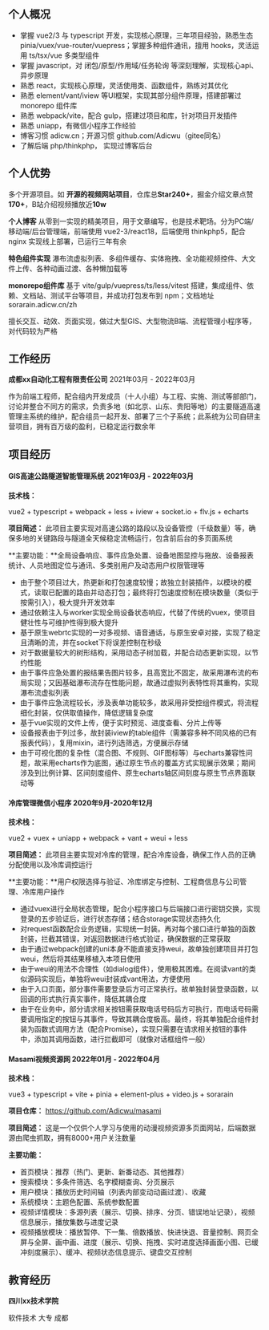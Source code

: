 ## 个人概况

- 掌握 vue2/3 与 typescript 开发，实现核心原理，三年项目经验，熟悉生态 pinia/vuex/vue-router/vuepress；掌握多种组件通讯，擅用 hooks，灵活运用 ts/tsx/vue 多类型组件
- 掌握 javascript，对 闭包/原型/作用域/任务轮询 等深刻理解，实现核心api、异步原理
- 熟悉 react，实现核心原理，灵活使用类、函数组件，熟练对其优化
- 熟悉 element/vant/iview 等UI框架，实现其部分组件原理，搭建部署过 monorepo 组件库
- 熟悉 webpack/vite，配合 gulp，搭建过项目和库，针对项目开发插件
- 熟悉 uniapp，有微信小程序工作经验
- 博客习惯 adicw.cn；开源习惯 github.com/Adicwu（gitee同名）
- 了解后端 php/thinkphp， 实现过博客后台

## 个人优势

多个开源项目。如 **开源的视频网站项目**，仓库总**Star240+**，掘金介绍文章点赞**170+**，B站介绍视频播放近**10w**

**个人博客** 从零到一实现的精美项目，用于文章编写，也是技术靶场。分为PC端/移动端/后台管理端，前端使用 vue2-3/react18，后端使用 thinkphp5，配合 nginx 实现线上部署，已运行三年有余

**特色组件实现** 瀑布流虚拟列表、多组件缓存、实体拖拽、全功能视频控件、大文件上传、各种动画过渡、各种懒加载等

**monorepo组件库** 基于 vite/gulp/vuepress/ts/less/vitest 搭建，集成组件、依赖、文档站、测试平台等项目，并成功打包发布到 npm；文档地址 sorarain.adicw.cn/zh

擅长交互、动效、页面实现，做过大型GIS、大型物流B端、流程管理小程序等，对代码较为严格

## 工作经历

**成都xx自动化工程有限责任公司**	2021年03月 - 2022年03月

作为前端工程师，配合组内开发成员（十人小组）与工程、实施、测试等部部门，讨论并整合不同方的需求，负责多地（如北京、山东、贵阳等地）的主要隧道高速管理主系统的维护，配合组员一起开发、部署了三个子系统；此系统为公司自研主营项目，拥有百万级的盈利，已稳定运行数余年

## 项目经历

#### GIS高速公路隧道智能管理系统	2021年03月 - 2022年03月

**技术栈：**

vue2 + typescript + webpack + less + iview + socket.io + flv.js + echarts

**项目简述：**
此项目主要实现对高速公路的路段以及设备管控（千级数量）等，确保多地的关键路段与隧道全天候稳定流畅运行，包含前后台的多页面系统

**主要功能：**全局设备响应、事件应急处置、设备地图显控与拖放、设备报表统计、人员地图定位与通讯、多类别用户及动态用户权限管理等

- 由于整个项目过大，热更新和打包速度较慢；故独立封装插件，以模块的模式，读取已配置的路由并动态打包；最终将打包速度控制在模块数量（类似于按需引入），极大提升开发效率
- 通过依赖注入与worker实现全局设备状态响应，代替了传统的vuex，使项目健壮性与可维护性得到极大提升
- 基于原生webrtc实现的一对多视频、语音通话，与原生安卓对接，实现了稳定且清晰的流，并在socket下将误差控制在秒级
- 对于数据量较大的树形结构，采用动态子树加载，并配合动态更新实现，以节约性能
- 由于事件应急处置的报结果告图片较多，且高宽比不固定，故采用瀑布流的布局实现；又因基础瀑布流存在性能问题，故通过虚拟列表特性将其重构，实现瀑布流虚拟列表
- 由于事件应急流程较长，涉及表单功能较多，故采用非受控组件模式，将流程细化封装，仅供取值操作，降低逻辑复杂度
- 基于vue实现的文件上传，便于实时预览、进度查看、分片上传等
- 设备报表由于列过多，故封装iview的table组件（需兼容多种不同风格的已有报表代码），复用mixin，进行列选筛选，方便展示存储
- 由于可视化图的复杂性（混合图、不规则、GIF图标等）与echarts兼容性问题，故采用echarts作为底图，通过原生节点的覆盖方式实现展示效果；期间涉及到比例计算、区间刻度组件、原生echarts轴区间刻度与原生节点界面联动等

#### 冷库管理微信小程序	2020年9月-2020年12月

**技术栈：**

vue2 + vuex + uniapp + webpack + vant + weui + less

**项目简述：**
此项目主要实现对冷库的管理，配合冷库设备，确保工作人员的正确分配使用以及冷库调控运行

**主要功能：**用户权限选择与验证、冷库绑定与控制、工程商信息与公司管理、冷库用户操作

- 通过vuex进行全局状态管理，配合小程序接口与后端接口进行密钥交换，实现登录的五步验证后，进行状态存储；结合storage实现状态持久化
- 对request函数配合业务逻辑，实现统一封装。再对每个接口进行单独的函数封装，拦截其错误，对返回数据进行格式验证，确保数据的正常获取
- 由于通过webpack创建的uni本身不能直接支持weui，故单独创建项目并打包weui，然后将其结果移植入本项目使用
- 由于weui的用法不合理性（如dialog组件），使用极其困难。在阅读vant的类似源码实现后，单独将weui封装成vant用法，方便使用
- 由于入口页面，部分事件需要登录后方可正常执行。故单独封装登录函数，以回调的形式执行真实事件，降低其耦合度
- 由于在业务中，部分请求相关按钮需获取电话号码后方可执行，而电话号码需要调用指定的按钮与其事件，导致其耦合度极高。最终，将其单独配合组件封装为函数式调用方法（配合Promise），实现只需要在请求相关按钮的事件中，添加其调用函数，进行拦截即可（就像对话框组件一般）

#### Masami视频资源网 2022年01月 - 2022年04月

**技术栈：**

vue3 + typescript + vite + pinia + element-plus + video.js + sorarain

**项目仓库：** https://github.com/Adicwu/masami

**项目简述：**
这是一个仅供个人学习与使用的动漫视频资源多页面网站，后端数据源由爬虫抓取，拥有8000+用户关注数量

**主要功能：**

- 首页模块：推荐（热门、更新、新番动态、其他推荐）
- 搜索模块：多条件筛选、名字模糊查询、分页展示
- 用户模块：播放历史时间轴（列表内部变动动画过渡）、收藏
- 系统模块：主题色配置、系统参数配置
- 视频详情模块：多源列表（展示、切换、排序、分页、错误地址记录），视频信息展示，播放集数与进度记录
- 视频播放模块：播放暂停、下一集、倍数播放、快进快退、音量控制、网页全屏与全屏、画中画、进度（展示、切换、拖拽、实时进度选择画面小图、已缓冲刻度展示）、缓冲、视频状态信息提示、键盘交互控制 

## 教育经历

**四川xx技术学院** 

软件技术 大专 成都